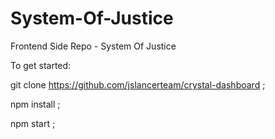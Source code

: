 # System-Of-Justice
Frontend Side Repo - System Of Justice 

To get started:

git clone https://github.com/jslancerteam/crystal-dashboard ;

npm install ;

npm start ;
